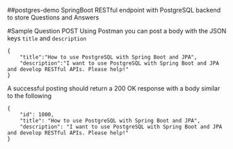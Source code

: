 ##postgres-demo
SpringBoot RESTful endpoint with PostgreSQL backend to store Questions and Answers

#Sample Question POST
Using Postman you can post a body with the JSON keys ```title``` and ```description``` 
```
{
	"title":"How to use PostgreSQL with Spring Boot and JPA",
	"description":"I want to use PostgreSQL with Spring Boot and JPA and develop RESTful APIs. Please help!"
}
```

A successful posting should return a 200 OK response with a body similar to the following 
```
{
    "id": 1000,
    "title": "How to use PostgreSQL with Spring Boot and JPA",
    "description": "I want to use PostgreSQL with Spring Boot and JPA and develop RESTful APIs. Please help!"
}
```
